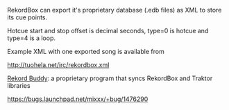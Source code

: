 RekordBox can export it's proprietary database (.edb files) as XML to
store its cue points.

Hotcue start and stop offset is decimal seconds, type=0 is hotcue and
type=4 is a loop.

Example XML with one exported song is available from

<http://tuohela.net/irc/rekordbox.xml>

[Rekord Buddy](http://nextaudiolabs.com/): a proprietary program that
syncs RekordBox and Traktor libraries

<https://bugs.launchpad.net/mixxx/+bug/1476290>
